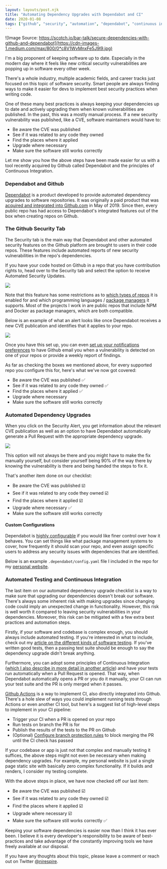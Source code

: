 ```yaml
---
layout: layouts/post.njk
title: "Automating Dependency Upgrades with Dependabot and CI"
date: 2020-01-08
tags: ["github", "security", "automation", "dependabot", "continuous integration"]
---
```


![Image Source: https://scotch.io/bar-talk/secure-dependencies-with-github-and-dependabot](https://cdn-images-1.medium.com/max/800/0*c8V1WvMnxFe5J9l9.jpg)

I'm a big proponent of keeping software up to date. Especially in the modern day where it feels like new critical security vulnerabilities are popping up in software every other week.

There's a whole industry, multiple academic fields, and career tracks just focused on this topic of software security. Smart people are always finding ways to make it easier for devs to implement best security practices when writing code.

One of these many best practices is always keeping your dependencies up to date and actively upgrading them when known vulnerabilities are published. In the past, this was a mostly manual process. If a new security vulnerability was published, like a CVE, software maintainers would have to:

* Be aware the CVE was published
* See if it was related to any code they owned
* Find the places where it applied
* Upgrade where necessary
* Make sure the software still works correctly

Let me show you how the above steps have been made easier for us with a tool recently acquired by Github called Dependabot and the principles of Continuous Integration.

### Dependabot and Github

[Dependabot](https://dependabot.com/) is a product developed to provide automated dependency upgrades to software repositories. It was originally a paid product that was [acquired and integrated into Github.com](https://dependabot.com/blog/hello-github/) in May of 2019. Since then, every public repo has had access to Dependabot's integrated features out of the box when creating repos on Github.

### The Github Security Tab

The Security tab is the main way that Dependabot and other automated security features on the Github platform are brought to users in their code repos. These features include automated reports of new security vulnerabilities in the repo's dependencies.

If you have your code hosted on Github in a repo that you have contribution rights to, head over to the Security tab and select the option to receive Automated Security Updates.

![](https://cdn-images-1.medium.com/max/1200/1*XE6Mv5jjflMWpfiHrSDIPg.png)

Note that this feature has some restrictions as to [which types of repos](https://help.github.com/en/github/managing-security-vulnerabilities/configuring-automated-security-updates#supported-repositories) it is enabled for and which programming languages / [package managers](https://help.github.com/en/github/visualizing-repository-data-with-graphs/listing-the-packages-that-a-repository-depends-on#supported-package-ecosystems) it supports. Most of the projects I work in are public repos that include NPM and Docker as package managers, which are both compatible.

Below is an example of what an alert looks like once Dependabot receives a new CVE publication and identifies that it applies to your repo.

![](https://cdn-images-1.medium.com/max/800/1*_4dgK4ls18dixzyhAf8-rA.png)

Once you have this set up, you can even [set up your notifications preferences](https://help.github.com/en/github/receiving-notifications-about-activity-on-github/choosing-the-delivery-method-for-your-notifications#choosing-the-delivery-method-for-security-alerts-for-vulnerable-dependencies) to have Github email you when a vulnerability is detected on one of your repos or provide a weekly report of findings.

As far as checking the boxes we mentioned above, for every supported repo you configure this for, here's what we've now got covered:

* Be aware the CVE was published ✅
* See if it was related to any code they owned ✅
* Find the places where it applied ✅
* Upgrade where necessary
* Make sure the software still works correctly

### Automated Dependency Upgrades

When you click on the Security Alert, you get information about the relevant CVE publication as well as an option to have Dependabot automatically generate a Pull Request with the appropriate dependency upgrade.

![](https://cdn-images-1.medium.com/max/800/1*a8o-fT0m47cQxfO_Usjbyg.png)

This option will not always be there and you might have to make the fix manually yourself, but consider yourself being 90% of the way there by knowing the vulnerability is there and being handed the steps to fix it.

That's another item done on our checklist:

* Be aware the CVE was published ☑️
* See if it was related to any code they owned ☑️
* Find the places where it applied ☑️
* Upgrade where necessary ✅
* Make sure the software still works correctly

#### Custom Configurations

Dependabot is [highly configurable](https://dependabot.com/docs/config-file/) if you would like finer control over how it behaves. You can set things like what package management systems to cover, how frequently it should scan your repo, and even assign specific users to address any security issues with dependencies that are identified.

Below is an example `.dependabot/config.yaml` file I included in the repo for my [personal website](https://sanjaynair.me/).

<script src="https://gist.github.com/Nirespire/04838f40753f691feb73a26452ce86d4.js"></script>

### Automated Testing and Continuous Integration

The last item on our automated dependency upgrade checklist is a way to make sure that upgrading our dependencies doesn't break our software. There's always some inherent risk with making upgrades since changing code could imply an unexpected change in functionality. However, this risk is well worth it compared to leaving security vulnerabilities in your dependencies. Moreover, this risk can be mitigated with a few extra best practices and automation steps.

Firstly, if your software and codebase is complex enough, you should always include automated testing. If you're interested in what to include, check out my [article on the different kinds of software testing](https://medium.com/@nirespire/the-wide-world-of-software-testing-d38835b8c90e?source=friends_link&sk=59f792763562bf7110f07c5127e8a598). If you've written good tests, then a passing test suite should be enough to say the dependency upgrade didn't break anything.

Furthermore, you can adopt some principles of Continuous Integration ([which I also describe in more detail in another article](https://medium.com/@nirespire/what-is-cicd-concepts-in-continuous-integration-and-deployment-4fe3f6625007)) and have your tests run automatically when a Pull Request is opened. That way, when Dependabot automatically opens a PR or you do it manually, your CI can run your test suite and the PR is only merged when it passes.

[Github Actions](https://github.com/features/actions) is a way to implement CI, also directly integrated into Github. There's a hole slew of ways you could implement running tests through Actions or even another CI tool, but here's a suggest list of high-level steps to implement in your CI pipeline:

* Trigger your CI when a PR is opened on your repo
* Run tests on branch the PR is for
* Publish the results of the tests to the PR on Github
* (Optional) [Configure branch protection rules](https://help.github.com/en/github/administering-a-repository/configuring-protected-branches) to block merging the PR until the CI check has passed

If your codebase or app is just not that complex and manually testing it suffices, the above steps might not even be necessary when making dependency upgrades. For example, my personal website is just a single page static site with basically zero complex functionality. If it builds and renders, I consider my testing complete.

With the above steps in place, we have now checked off our last item:

* Be aware the CVE was published ☑️
* See if it was related to any code they owned ☑️
* Find the places where it applied ☑️
* Upgrade where necessary ☑️
* Make sure the software still works correctly ✅

Keeping your software dependencies is easier now than I think it has ever been. I believe it is every developer's responsibility to be aware of best-practices and take advantage of the constantly improving tools we have freely available at our disposal.

If you have any thoughts about this topic, please leave a comment or reach out on Twitter [@nirespire](https://twitter.com/Nirespire).